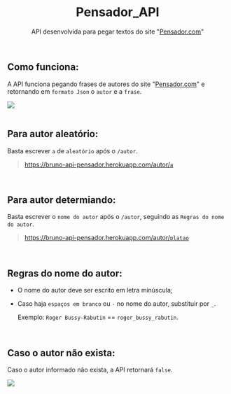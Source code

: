 <h1 align="center">Pensador_API</h1>
<div>
 <p align="center">API desenvolvida para pegar textos do site "<a href="https://pensador.com">Pensador.com<a>"</p>
 <br><h2>Como funciona:</h2>
 <p>A API funciona pegando frases de autores do site "<a href="https://pensador.com">Pensador.com<a/>" e retornando em <code>formato Json</code> o <code>autor</code> e a <code>frase</code>.</p>
 <img src="https://i.ibb.co/VJvSKST/albert.png" target="_blank">
</div>
<div>
 <br><h2>Para autor aleatório:</h2>
 <p>Basta escrever <code>a</code> de <code>aleatório</code> após o <code>/autor</code>.</p>
 <blockquote>
  <a href="https://bruno-api-pensador.herokuapp.com/autor/a">https://bruno-api-pensador.herokuapp.com/autor/<code>a</code></a>
 </blockquote>
 <br><h2>Para autor determiando:</h2>
 <p>Basta escrever o <code>nome do autor</code> após o <code>/autor</code>, seguindo as <code>Regras do nome do autor</code>.</p>
 <blockquote>
  <a href="https://bruno-api-pensador.herokuapp.com/autor/platao">https://bruno-api-pensador.herokuapp.com/autor/<code>platao</code></a>
 </blockquote>
 <br><h2>Regras do nome do autor:</h2>
 <ul>
  <li><p>O nome do autor deve ser escrito em letra minúscula;</p></li>
  <li><p>Caso haja <code>espaços em branco</code> ou <code>-</code> no nome do autor, substituir por <code>_</code>.</p></li>
  <p>Exemplo: <code>Roger Bussy-Rabutin</code> == <code>roger_bussy_rabutin</code>.</p>
 </ul>
 <br><h2>Caso o autor não exista:</h2>
 <p>Caso o autor informado não exista, a API retornará <code>false</code>.</p>
 <img src="https://i.ibb.co/yhRKSW1/false2.png" target="_blank">
</div>
